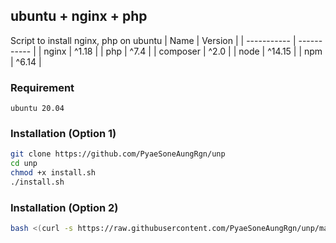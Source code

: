 ## ubuntu + nginx + php
Script to install nginx, php on ubuntu
| Name | Version |
| ----------- | ----------- |
| nginx | ^1.18 |
| php | ^7.4 |
| composer | ^2.0 |
| node | ^14.15 |
| npm | ^6.14 |

### Requirement
```
ubuntu 20.04
```

### Installation (Option 1)
```bash
git clone https://github.com/PyaeSoneAungRgn/unp
cd unp
chmod +x install.sh
./install.sh
```

### Installation (Option 2)
```bash
bash <(curl -s https://raw.githubusercontent.com/PyaeSoneAungRgn/unp/main/install.sh)
```
